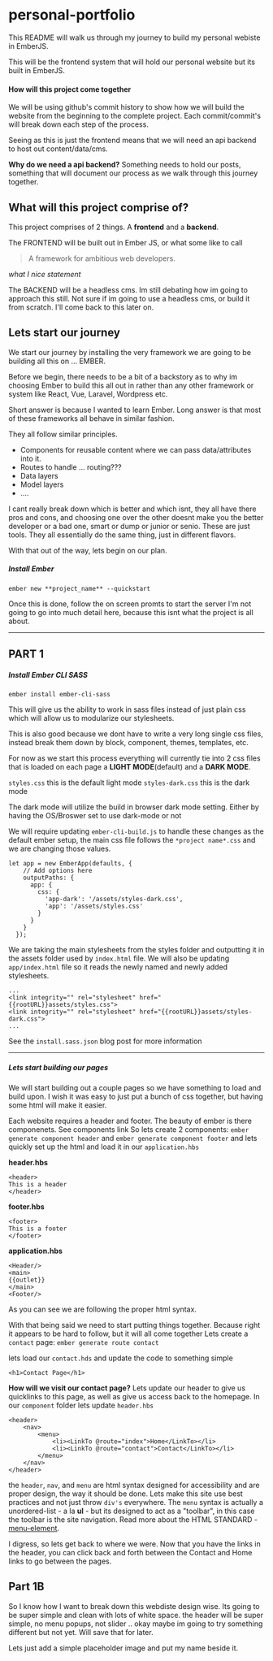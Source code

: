 # personal-portfolio

This README will walk us through my journey to build my personal webiste in EmberJS.

This will be the frontend system that will hold our personal website but its built in EmberJS.

#### How will this project come together

We will be using github's commit history to show how we will build the website from the beginning to the complete project.
Each commit/commit's will break down each step of the process.

Seeing as this is just the frontend means that we will need an api backend to host out content/data/cms.

**Why do we need a api backend?**
Something needs to hold our posts, something that will document our process as we walk through this journey together.

## What will this project comprise of?

This project comprises of 2 things. A **frontend** and a **backend**.

The FRONTEND will be built out in Ember JS, or what some like to call
> A framework for ambitious web developers.

*what I nice statement*

The BACKEND will be a headless cms. Im still debating how im going to approach this still. Not sure if im going to use a headless cms, or build it from scratch. I'll come back to this later on.


## Lets start our journey

We start our journey by installing the very framework we are going to be building all this on ... EMBER.

Before we begin, there needs to be a bit of a backstory as to why im choosing Ember to build this all out in rather than any other framework or system like React, Vue, Laravel, Wordpress etc.

Short answer is because I wanted to learn Ember. Long answer is that most of these frameworks all behave in similar fashion.

They all follow similar principles. 
- Components for reusable content where we can pass data/attributes into it.
- Routes to handle ... routing???
- Data layers
- Model layers
- ....

I cant really break down which is better and which isnt, they all have there pros and cons, and choosing one over the other doesnt make you the better developer or a bad one, smart or dump or junior or senio. These are just tools. They all essentially do the same thing, just in different flavors.

With that out of the way, lets begin on our plan.


##### Install Ember
`ember new **project_name** --quickstart`

Once this is done, follow the on screen promts to start the server
I'm not going to go into much detail here, because this isnt what the project is all about.

---

## PART 1
##### Install Ember CLI SASS

`ember install ember-cli-sass`

This will give us the ability to work in sass files instead of just plain css which will allow us to modularize our stylesheets.

This is also good because we dont have to write a very long single css files, instead break them down by block, component, themes, templates, etc.

For now as we start this process everything will currently tie into 2 css files that is loaded on each page a **LIGHT MODE**(default) and a **DARK MODE**.

`styles.css` this is the default light mode
`styles-dark.css` this is the dark mode 

The dark mode will utilize the build in browser dark mode setting. Either by having the OS/Broswer set to use dark-mode or not

We will require updating `ember-cli-build.js` to handle these changes as the default ember setup, the main css file follows the `*project name*.css` and we are changing those values.

```
let app = new EmberApp(defaults, {
    // Add options here
    outputPaths: {
      app: {
        css: {
          'app-dark': '/assets/styles-dark.css',
          'app': '/assets/styles.css'
        }
      }
    }
  });
```
We are taking the main stylesheets from the styles folder and outputting it in the assets folder used by `index.html` file.
We will also be updating `app/index.html` file so it reads the newly named and newly added stylesheets.

```
...
<link integrity="" rel="stylesheet" href="{{rootURL}}assets/styles.css">
<link integrity="" rel="stylesheet" href="{{rootURL}}assets/styles-dark.css">
...
```

See the `install.sass.json` blog post for more information


---
##### Lets start building our pages

We will start building out a couple pages so we have something to load and build upon.
I wish it was easy to just put a bunch of css together, but having some html will make it easier.

Each website requires a header and footer.
The beauty of ember is there componenets. See components link
So lets create 2 components: `ember generate component header` and `ember generate component footer`
and lets quickly set up the html and  load it in our `application.hbs`

**header.hbs**
```
<header>
This is a header
</header>
```

**footer.hbs**
```
<footer>
This is a footer
</footer>
```

**application.hbs**
```
<Header/>
<main>
{{outlet}}
</main>
<Footer/>
```

As you can see we are following the proper html syntax.

With that being said we need to start putting things together. Because right it appears to be hard to follow, but it will all come together
Lets create a `contact` page: `ember generate route contact`

lets load our `contact.hds` and update the code to something simple
```
<h1>Contact Page</h1>
```

**How will we visit our contact page?**
Lets update our header to give us quicklinks to this page, as well as give us access back to the homepage. In our `component` folder lets update `header.hbs`

```
<header>
    <nav>
        <menu>
            <li><LinkTo @route="index">Home</LinkTo></li>
            <li><LinkTo @route="contact">Contact</LinkTo></li>
        </menu>
    </nav>
</header>
```

the `header`, `nav`, and `menu` are html syntax designed for accessibility and are proper design, the way it should be done. Lets make this site use best practices and not just throw `div's` everywhere.
The `menu` syntax is actually a unordered-list - a la **ul** - but its designed to act as a "toolbar", in this case the toolbar is the site navigation.
Read more about the HTML STANDARD - [menu-element](https://html.spec.whatwg.org/#the-menu-element).


I digress, so lets get back to where we were. Now that you have the links in the header, you can click back and forth between the Contact and Home links to go between the pages.



## Part 1B
So I know how I want to break down this webdiste design wise. Its going to be super simple and clean with lots of white space.
the header will be super simple, no menu popups, not slider .. okay maybe im going to try something different but not yet. Will save that for later.

Lets just add a simple placeholder image and put my name beside it.





